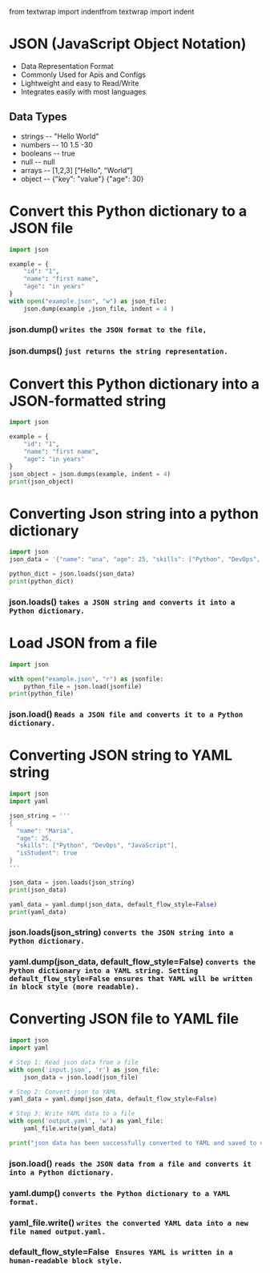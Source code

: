 from textwrap import indentfrom textwrap import indent

# JSON (JavaScript Object Notation)
*   Data Representation Format
* Commonly Used for Apis and Configs
* Lightweight and easy to Read/Write
* Integrates easily with most languages

## Data Types 
* strings  -- "Hello World"
* numbers -- 10 1.5 -30 
* booleans -- true 
* null -- null 
* arrays  -- [1,2,3] ["Hello", "World"]
* object -- {"key": "value"} {"age": 30}



# Convert this Python dictionary to a JSON file

```python
import json

example = {
    "id": "1",
    "name": "first name",
    "age": "in years"
}
with open("example.json", "w") as json_file:
    json.dump(example ,json_file, indent = 4 )
```

### json.dump() `writes the JSON format to the file,`
### json.dumps() `just returns the string representation.`

# Convert this Python dictionary into a JSON-formatted string

```python
import json

example = {
    "id": "1",
    "name": "first name",
    "age": "in years"
}
json_object = json.dumps(example, indent = 4)
print(json_object)
```

# Converting Json string into a python dictionary

```python
import json
json_data = '{"name": "ana", "age": 25, "skills": ["Python", "DevOps", "JavaScript"], "isStudent": true}'

python_dict = json.loads(json_data)
print(python_dict)
```
### json.loads() `takes a JSON string and converts it into a Python dictionary.`



# Load JSON from a file

```python
import json

with open("example.json", "r") as jsonfile:
    python_file = json.load(jsonfile)
print(python_file)
```
### json.load() `Reads a JSON file and converts it to a Python dictionary.`


#  Converting JSON string to YAML string

```python
import json
import yaml

json_string = '''
{
  "name": "Maria",
  "age": 25,
  "skills": ["Python", "DevOps", "JavaScript"],
  "isStudent": true
}
'''

json_data = json.loads(json_string)
print(json_data)

yaml_data = yaml.dump(json_data, default_flow_style=False)
print(yaml_data)
```
### json.loads(json_string) `converts the JSON string into a Python dictionary.`

### yaml.dump(json_data, default_flow_style=False) `converts the Python dictionary into a YAML string. Setting default_flow_style=False ensures that YAML will be written in block style (more readable).`


# Converting JSON file to YAML file

```python
import json
import yaml

# Step 1: Read json data from a file
with open('input.json', 'r') as json_file:
    json_data = json.load(json_file)

# Step 2: Convert json to YAML
yaml_data = yaml.dump(json_data, default_flow_style=False)

# Step 3: Write YAML data to a file
with open('output.yaml', 'w') as yaml_file:
    yaml_file.write(yaml_data)

print("json data has been successfully converted to YAML and saved to output.yaml")

```
### json.load() `reads the JSON data from a file and converts it into a Python dictionary.`
### yaml.dump() `converts the Python dictionary to a YAML format.`
### yaml_file.write() `writes the converted YAML data into a new file named output.yaml.`
### default_flow_style=False ` Ensures YAML is written in a human-readable block style.`